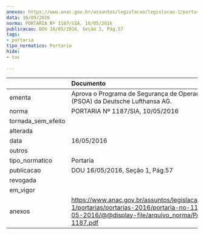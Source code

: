 ```yaml
---
anexos: https://www.anac.gov.br/assuntos/legislacao/legislacao-1/portarias/portarias-2016/portaria-no-1187-sia-10-05-2016/@@display-file/arquivo_norma/PA2016-1187.pdf
data: 16/05/2016
norma: PORTARIA Nº 1187/SIA, 10/05/2016
publicacao: DOU 16/05/2016, Seção 1, Pág.57
tags:
- portaria
tipo_normatico: Portaria
hide: 
- toc 
 
---
```


|                    | Documento                                                                                                                                                      |
|:-------------------|:---------------------------------------------------------------------------------------------------------------------------------------------------------------|
| ementa             | Aprova o Programa de Segurança de Operador Aéreo (PSOA) da Deutsche Lufthansa AG.                                                                              |
| norma              | PORTARIA Nº 1187/SIA, 10/05/2016                                                                                                                               |
| tornada_sem_efeito |                                                                                                                                                                |
| alterada           |                                                                                                                                                                |
| data               | 16/05/2016                                                                                                                                                     |
| outros             |                                                                                                                                                                |
| tipo_normatico     | Portaria                                                                                                                                                       |
| publicacao         | DOU 16/05/2016, Seção 1, Pág.57                                                                                                                                |
| revogada           |                                                                                                                                                                |
| em_vigor           |                                                                                                                                                                |
| anexos             | https://www.anac.gov.br/assuntos/legislacao/legislacao-1/portarias/portarias-2016/portaria-no-1187-sia-10-05-2016/@@display-file/arquivo_norma/PA2016-1187.pdf |